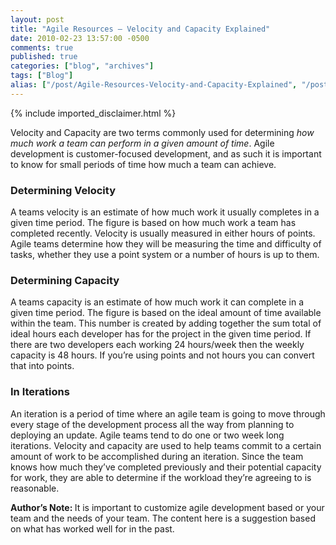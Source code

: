 ```yaml
---
layout: post
title: "Agile Resources – Velocity and Capacity Explained"
date: 2010-02-23 13:57:00 -0500
comments: true
published: true
categories: ["blog", "archives"]
tags: ["Blog"]
alias: ["/post/Agile-Resources-Velocity-and-Capacity-Explained", "/post/agile-resources-velocity-and-capacity-explained"]
---
```

<!-- more -->
{% include imported_disclaimer.html %}
<p>Velocity and Capacity are two terms commonly used for determining <em>how much work a team can perform in a given amount of time</em>. Agile development is customer-focused development, and as such it is important to know for small periods of time how much a team can achieve.</p>
<h3>Determining Velocity</h3>
<p>A teams velocity is an estimate of how much work it usually completes in a given time period. The figure is based on how much work a team has completed recently. Velocity is usually measured in either hours of points. Agile teams determine how they will be measuring the time and difficulty of tasks, whether they use a point system or a number of hours is up to them.</p>
<h3>Determining Capacity</h3>
<p>A teams capacity is an estimate of how much work it can complete in a given time period. The figure is based on the ideal amount of time available within the team. This number is created by adding together the sum total of ideal hours each developer has for the project in the given time period. If there are two developers each working 24 hours/week then the weekly capacity is 48 hours. If you&rsquo;re using points and not hours you can convert that into points.</p>
<h3>In Iterations</h3>
<p>An iteration is a period of time where an agile team is going to move through every stage of the development process all the way from planning to deploying an update. Agile teams tend to do one or two week long iterations. Velocity and capacity are used to help teams commit to a certain amount of work to be accomplished during an iteration. Since the team knows how much they&rsquo;ve completed previously and their potential capacity for work, they are able to determine if the workload they&rsquo;re agreeing to is reasonable.</p>
<p><strong>Author&rsquo;s Note: </strong>It is important to customize agile development based or your team and the needs of your team. The content here is a suggestion based on what has worked well for in the past.</p>
